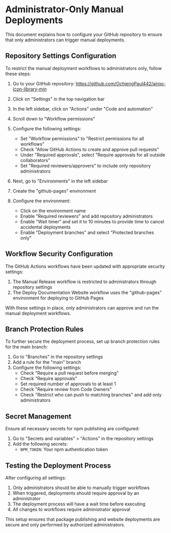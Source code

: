 # Administrator-Only Manual Deployments

This document explains how to configure your GitHub repository to ensure that only administrators can trigger manual deployments.

## Repository Settings Configuration

To restrict the manual deployment workflows to administrators only, follow these steps:

1. Go to your GitHub repository: https://github.com/OchiengPaul442/airqo-icon-library-min
2. Click on "Settings" in the top navigation bar
3. In the left sidebar, click on "Actions" under "Code and automation"
4. Scroll down to "Workflow permissions"
5. Configure the following settings:

   - Set "Workflow permissions" to "Restrict permissions for all workflows"
   - Check "Allow GitHub Actions to create and approve pull requests"
   - Under "Required approvals", select "Require approvals for all outside collaborators"
   - Set "Required reviewers/approvers" to include only repository administrators

6. Next, go to "Environments" in the left sidebar
7. Create the "github-pages" environment
8. Configure the environment:
   - Click on the environment name
   - Enable "Required reviewers" and add repository administrators
   - Enable "Wait timer" and set it to 10 minutes to provide time to cancel accidental deployments
   - Enable "Deployment branches" and select "Protected branches only"

## Workflow Security Configuration

The GitHub Actions workflows have been updated with appropriate security settings:

1. The Manual Release workflow is restricted to administrators through repository settings
2. The Deploy Documentation Website workflow uses the "github-pages" environment for deploying to GitHub Pages

With these settings in place, only administrators can approve and run the manual deployment workflows.

## Branch Protection Rules

To further secure the deployment process, set up branch protection rules for the main branch:

1. Go to "Branches" in the repository settings
2. Add a rule for the "main" branch
3. Configure the following settings:
   - Check "Require a pull request before merging"
   - Check "Require approvals"
   - Set required number of approvals to at least 1
   - Check "Require review from Code Owners"
   - Check "Restrict who can push to matching branches" and add only administrators

## Secret Management

Ensure all necessary secrets for npm publishing are configured:

1. Go to "Secrets and variables" > "Actions" in the repository settings
2. Add the following secrets:
   - `NPM_TOKEN`: Your npm authentication token

## Testing the Deployment Process

After configuring all settings:

1. Only administrators should be able to manually trigger workflows
2. When triggered, deployments should require approval by an administrator
3. The deployment process will have a wait time before executing
4. All changes to workflows require administrator approval

This setup ensures that package publishing and website deployments are secure and only performed by authorized administrators.
